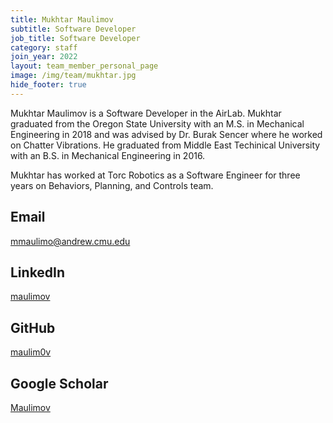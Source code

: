 ```yaml
---
title: Mukhtar Maulimov
subtitle: Software Developer
job_title: Software Developer
category: staff
join_year: 2022
layout: team_member_personal_page
image: /img/team/mukhtar.jpg
hide_footer: true
---
```


Mukhtar Maulimov is a Software Developer in the AirLab. Mukhtar graduated from the Oregon State University with an M.S. in Mechanical Engineering in 2018 and was advised by Dr. Burak Sencer where he worked on Chatter Vibrations. He graduated from Middle East Techinical University with an B.S. in Mechanical Engineering in 2016.

Mukhtar has worked at Torc Robotics as a Software Engineer for three years on Behaviors, Planning, and Controls team.

## Email ##
[mmaulimo@andrew.cmu.edu](mailto:mmaulimo@andrew.cmu.edu)

## LinkedIn ## 
[maulimov](https://www.linkedin.com/in/maulimov/)

## GitHub ##
[maulim0v](https://github.com/maulim0v)

## Google Scholar ##
[Maulimov](https://scholar.google.com/citations?user=KGMMfKsAAAAJ&hl=en)
